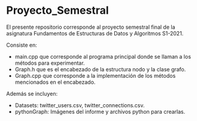 # Proyecto_Semestral

El presente repositorio corresponde al proyecto semestral final de la asignatura Fundamentos de Estructuras de Datos y Algoritmos S1-2021.

Consiste en:
- main.cpp que corresponde al programa principal donde se llaman a los métodos para experimentar.
- Graph.h que es el encabezado de la estructura nodo y la clase grafo.
- Graph.cpp que corresponde a la implementación de los métodos mencionados en el encabezado.

Además se incluyen:
- Datasets: twitter_users.csv, twitter_connections.csv.
- pythonGraph: Imágenes del informe y archivos python para crearlas.
